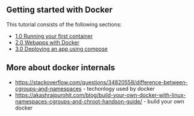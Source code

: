 ## Getting started with Docker 

This tutorial consists of the following sections:

* [1.0 Running your first container](chapters/alpine.md)
* [2.0 Webapps with Docker](chapters/webapps.md)
* [3.0 Deploying an app using compose](chapters/votingapp.md)

## More about docker internals
* https://stackoverflow.com/questions/34820558/difference-between-cgroups-and-namespaces - techonlogy used by docker
* https://akashrajpurohit.com/blog/build-your-own-docker-with-linux-namespaces-cgroups-and-chroot-handson-guide/ - build your own docker